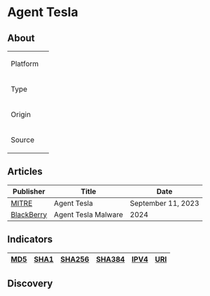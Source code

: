 <h1>Agent Tesla</h1>

<h2>About</h2>
<table>
  <tr>
    <td>
      <p>Platform</p>
    </td>
    <td>
      <p></p>
    </td>
  </tr>
  <tr>
    <td>
      <p>Type</p>
    </td>
    <td>
      <p></p>
    </td>
  </tr>
  <tr>
    <td>
      <p>Origin</p>
    </td>
    <td>
      <p></p>
    </td>
  </tr>
  <tr>
    <td>
      <p>Source</p>
    </td>
    <td>
      <a href=""></a>
    </td>
  </tr>
</table>


<h2>Articles</h2>
<table>
  <thead>
    <tr>
      <th>Publisher</th>
      <th>Title</th>
      <th>Date</th>
    </tr>
  </thead>
  <tbody>
    <tr>
      <td>
        <a href="https://attack.mitre.org/software/S0331/">MITRE</a>
      </td>
      <td>Agent Tesla</td>
      <td>September 11, 2023</td>
    </tr>
    <tr>
      <td>
        <a href="https://www.blackberry.com/us/en/solutions/endpoint-security/ransomware-protection/agent-tesla">BlackBerry</a>
      </td>
      <td>Agent Tesla Malware</td>
      <td>2024</td>
    </tr>
  </tbody>
</table>

<h2>Indicators</h2>
<table>
  <thead>
    <tr>
      <th>
        <a href="https://github.com/PudgyDragon/Threat-Intel/blob/main/All/Agent%20Tesla/samples.md5">MD5</a>
      </th>
      <th>
        <a href="https://github.com/PudgyDragon/Threat-Intel/blob/main/All/Agent%20Tesla/samples.sha1">SHA1</a>
      </th>
      <th>
        <a href="https://github.com/PudgyDragon/Threat-Intel/blob/main/All/Agent%20Tesla/samples.sha256">SHA256</a>
      </th>
      <th>
        <a href="https://github.com/PudgyDragon/Threat-Intel/blob/main/All/Agent%20Tesla/samples.sha384">SHA384</a>
      </th>
      <th>
        <a href="https://github.com/PudgyDragon/Threat-Intel/blob/main/All/Agent%20Tesla/IPv4.txt">IPV4</a>
      </th>
      <th>
        <a href="https://github.com/PudgyDragon/Threat-Intel/blob/main/All/Agent%20Tesla/uri.txt">URI</a>
      </th>
    </tr>
  </thead>
</table>


<h2>Discovery</h2>




